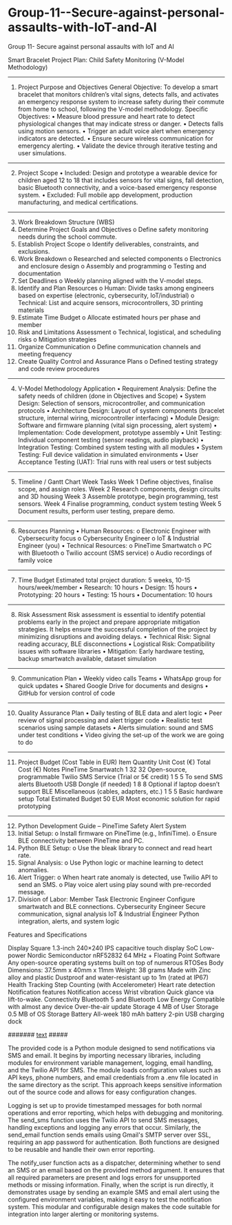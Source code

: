 # Group-11--Secure-against-personal-assaults-with-IoT-and-AI
Group 11- Secure against personal assaults with IoT and AI

Smart Bracelet Project Plan: Child Safety Monitoring (V-Model Methodology)
________________________________________
1. Project Purpose and Objectives
General Objective: To develop a smart bracelet that monitors children’s vital signs, detects falls, and activates an emergency response system to increase safety during their commute from home to school, following the V-model methodology.
Specific Objectives:
•	Measure blood pressure and heart rate to detect physiological changes that may indicate stress or danger.
•	Detects falls using motion sensors.
•	Trigger an adult voice alert when emergency indicators are detected.
•	Ensure secure wireless communication for emergency alerting.
•	Validate the device through iterative testing and user simulations.
________________________________________
2. Project Scope
•	Included: Design and prototype a wearable device for children aged 12 to 18 that includes sensors for vital signs, fall detection, basic Bluetooth connectivity, and a voice-based emergency response system.
•	Excluded: Full mobile app development, production manufacturing, and medical certifications.
________________________________________
3. Work Breakdown Structure (WBS)
1.	Determine Project Goals and Objectives
o	Define safety monitoring needs during the school commute.
2.	Establish Project Scope
o	Identify deliverables, constraints, and exclusions.
3.	Work Breakdown
o	Researched and selected components
o	Electronics and enclosure design
o	Assembly and programming
o	Testing and documentation
4.	Set Deadlines
o	Weekly planning aligned with the V-model steps.
5.	Identify and Plan Resources
o	Human: Divide tasks among engineers based on expertise (electronic, cybersecurity, IoT/industrial)
o	Technical: List and acquire sensors, microcontrollers, 3D printing materials
6.	Estimate Time Budget
o	Allocate estimated hours per phase and member
7.	Risk and Limitations Assessment
o	Technical, logistical, and scheduling risks
o	Mitigation strategies
8.	Organize Communication
o	Define communication channels and meeting frequency
9.	Create Quality Control and Assurance Plans
o	Defined testing strategy and code review procedures
________________________________________
4. V-Model Methodology Application
•	Requirement Analysis: Define the safety needs of children (done in Objectives and Scope)
•	System Design: Selection of sensors, microcontroller, and communication protocols
•	Architecture Design: Layout of system components (bracelet structure, internal wiring, microcontroller interfacing)
•	Module Design: Software and firmware planning (vital sign processing, alert system)
•	Implementation: Code development, prototype assembly
•	Unit Testing: Individual component testing (sensor readings, audio playback)
•	Integration Testing: Combined system testing with all modules
•	System Testing: Full device validation in simulated environments
•	User Acceptance Testing (UAT): Trial runs with real users or test subjects
________________________________________
5. Timeline / Gantt Chart
Week	Tasks
Week 1	Define objectives, finalise scope, and assign roles.
Week 2	Research components, design circuits and 3D housing
Week 3	Assemble prototype, begin programming, test sensors.
Week 4	Finalise programming, conduct system testing
Week 5	Document results, perform user testing, prepare demo.
________________________________________
6. Resources Planning
•	Human Resources:
o	Electronic Engineer with Cybersecurity focus
o	Cybersecurity Engineer
o	IoT & Industrial Engineer (you)
•	Technical Resources:
o	PineTime Smartwatch
o	PC with Bluetooth
o	Twilio account (SMS service)
o	Audio recordings of family voice
________________________________________
7. Time Budget Estimated total project duration: 5 weeks, 10-15 hours/week/member
•	Research: 10 hours
•	Design: 15 hours
•	Prototyping: 20 hours
•	Testing: 15 hours
•	Documentation: 10 hours
________________________________________
8. Risk Assessment
Risk assessment is essential to identify potential problems early in the project and prepare appropriate mitigation strategies. It helps ensure the successful completion of the project by minimizing disruptions and avoiding delays.
•	Technical Risk: Signal reading accuracy, BLE disconnections
•	Logistical Risk: Compatibility issues with software libraries
•	Mitigation: Early hardware testing, backup smartwatch available, dataset simulation
________________________________________
9. Communication Plan
•	Weekly video calls Teams
•	WhatsApp group for quick updates
•	Shared Google Drive for documents and designs
•	GitHub for version control of code
________________________________________
10. Quality Assurance Plan
•	Daily testing of BLE data and alert logic
•	Peer review of signal processing and alert trigger code
•	Realistic test scenarios using sample datasets
•	Alerts simulation: sound and SMS under test conditions
•	Video giving the set-up of the work we are going to do
________________________________________









11. Project Budget (Cost Table in EUR)
Item	Quantity	Unit Cost (€)	Total Cost (€)	Notes
PineTime Smartwatch	1	32	32	Open-source, programmable
Twilio SMS Service (Trial or 5€ credit)	1	5	5	To send SMS alerts
Bluetooth USB Dongle (if needed)	1	8	8	Optional if laptop doesn’t support BLE
Miscellaneous (cables, adapters, etc.)	1	5	5	Basic hardware setup
Total Estimated Budget			50 EUR	Most economic solution for rapid prototyping
________________________________________
12. Python Development Guide – PineTime Safety Alert System
1.	Initial Setup:
o	Install firmware on PineTime (e.g., InfiniTime).
o	Ensure BLE connectivity between PineTime and PC.
2.	Python BLE Setup:
o	Use the bleak library to connect and read heart rate.
3.	Signal Analysis:
o	Use Python logic or machine learning to detect anomalies.
4.	Alert Trigger:
o	When heart rate anomaly is detected, use Twilio API to send an SMS.
o	Play voice alert using play sound with pre-recorded message.
5.	Division of Labor:
Member	Task
Electronic Engineer	Configure smartwatch and BLE connections.
Cybersecurity Engineer	Secure communication, signal analysis
IoT & Industrial Engineer 	Python integration, alerts, and system logic

 



Features and Specifications
	
Display	Square 1.3-inch 240×240 IPS capacitive touch display
SoC	Low-power Nordic Semiconductor nRF52832
64 MHz + Floating Point
Software	Any open-source operating systems built on top of numerous RTOSes
Body	Dimensions: 37.5mm x 40mm x 11mm
Weight: 38 grams
Made with Zinc alloy and plastic
Dustproof and water-resistant up to 1m (rated at IP67)
Health Tracking	Step Counting (with Accelerometer)
Heart rate detection
Notification features	Notification access
Wrist vibration
Quick glance via lift-to-wake.
Connectivity	Bluetooth 5 and Bluetooth Low Energy
Compatible with almost any device
Over-the-air update
Storage	4 MB of User Storage 0.5 MB of OS Storage
Battery	All-week 180 mAh battery
2-pin USB charging dock




####### [text](src/sendMessage.py) #####


The provided code is a Python module designed to send notifications via SMS and email. It begins by importing necessary libraries, including modules for environment variable management, logging, email handling, and the Twilio API for SMS. The module loads configuration values such as API keys, phone numbers, and email credentials from a .env file located in the same directory as the script. This approach keeps sensitive information out of the source code and allows for easy configuration changes.

Logging is set up to provide timestamped messages for both normal operations and error reporting, which helps with debugging and monitoring. The send_sms function uses the Twilio API to send SMS messages, handling exceptions and logging any errors that occur. Similarly, the send_email function sends emails using Gmail's SMTP server over SSL, requiring an app password for authentication. Both functions are designed to be reusable and handle their own error reporting.

The notify_user function acts as a dispatcher, determining whether to send an SMS or an email based on the provided method argument. It ensures that all required parameters are present and logs errors for unsupported methods or missing information. Finally, when the script is run directly, it demonstrates usage by sending an example SMS and email alert using the configured environment variables, making it easy to test the notification system. This modular and configurable design makes the code suitable for integration into larger alerting or monitoring systems.